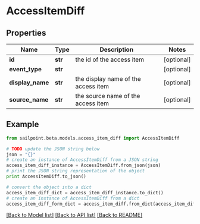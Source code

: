 # AccessItemDiff


## Properties
Name | Type | Description | Notes
------------ | ------------- | ------------- | -------------
**id** | **str** | the id of the access item | [optional] 
**event_type** | **str** |  | [optional] 
**display_name** | **str** | the display name of the access item | [optional] 
**source_name** | **str** | the source name of the access item | [optional] 

## Example

```python
from sailpoint.beta.models.access_item_diff import AccessItemDiff

# TODO update the JSON string below
json = "{}"
# create an instance of AccessItemDiff from a JSON string
access_item_diff_instance = AccessItemDiff.from_json(json)
# print the JSON string representation of the object
print AccessItemDiff.to_json()

# convert the object into a dict
access_item_diff_dict = access_item_diff_instance.to_dict()
# create an instance of AccessItemDiff from a dict
access_item_diff_form_dict = access_item_diff.from_dict(access_item_diff_dict)
```
[[Back to Model list]](../README.md#documentation-for-models) [[Back to API list]](../README.md#documentation-for-api-endpoints) [[Back to README]](../README.md)



